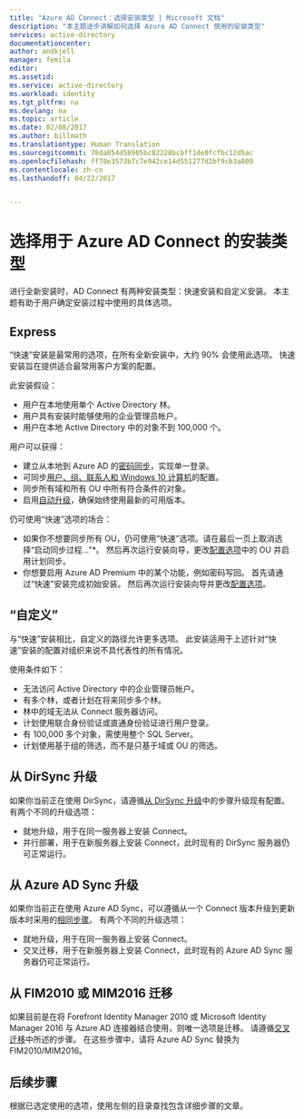 ```yaml
---
title: "Azure AD Connect：选择安装类型 | Microsoft 文档"
description: "本主题逐步讲解如何选择 Azure AD Connect 使用的安装类型"
services: active-directory
documentationcenter: 
author: andkjell
manager: femila
editor: 
ms.assetid: 
ms.service: active-directory
ms.workload: identity
ms.tgt_pltfrm: na
ms.devlang: na
ms.topic: article
ms.date: 02/08/2017
ms.author: billmath
ms.translationtype: Human Translation
ms.sourcegitcommit: 78da854d58905bc82228bcbff1de0fcfbc12d5ac
ms.openlocfilehash: ff78e3573b7c7e942ce14d551277d2bf9cb3a809
ms.contentlocale: zh-cn
ms.lasthandoff: 04/22/2017


---
```

# <a name="select-which-installation-type-to-use-for-azure-ad-connect"></a>选择用于 Azure AD Connect 的安装类型
进行全新安装时，AD Connect 有两种安装类型：快速安装和自定义安装。 本主题有助于用户确定安装过程中使用的具体选项。

## <a name="express"></a>Express
“快速”安装是最常用的选项，在所有全新安装中，大约 90% 会使用此选项。 快速安装旨在提供适合最常用客户方案的配置。

此安装假设：

- 用户在本地使用单个 Active Directory 林。
- 用户具有安装时能够使用的企业管理员帐户。
- 用户在本地 Active Directory 中的对象不到 100,000 个。

用户可以获得：

- 建立从本地到 Azure AD 的[密码同步](active-directory-aadconnectsync-implement-password-synchronization.md)，实现单一登录。
- 可同步[用户、组、联系人和 Windows 10 计算机](active-directory-aadconnectsync-understanding-default-configuration.md)的配置。
- 同步所有域和所有 OU 中所有符合条件的对象。
- 启用[自动升级](active-directory-aadconnect-feature-automatic-upgrade.md)，确保始终使用最新的可用版本。

仍可使用“快速”选项的场合：

- 如果你不想要同步所有 OU，仍可使用“快速”选项。请在最后一页上取消选择“启动同步过程...”*。 然后再次运行安装向导，更改[配置选项](active-directory-aadconnectsync-installation-wizard.md#customize-synchronization-options)中的 OU 并启用计划同步。
- 你想要启用 Azure AD Premium 中的某个功能，例如密码写回。 首先请通过“快速”安装完成初始安装。 然后再次运行安装向导并更改[配置选项](active-directory-aadconnectsync-installation-wizard.md#customize-synchronization-options)。

## <a name="custom"></a>“自定义”
与“快速”安装相比，自定义的路径允许更多选项。 此安装适用于上述针对“快速”安装的配置对组织来说不具代表性的所有情况。

使用条件如下：

- 无法访问 Active Directory 中的企业管理员帐户。
- 有多个林，或者计划在将来同步多个林。
- 林中的域无法从 Connect 服务器访问。
- 计划使用联合身份验证或直通身份验证进行用户登录。
- 有 100,000 多个对象，需使用整个 SQL Server。
- 计划使用基于组的筛选，而不是只基于域或 OU 的筛选。

## <a name="upgrade-from-dirsync"></a>从 DirSync 升级
如果你当前正在使用 DirSync，请遵循[从 DirSync 升级](active-directory-aadconnect-dirsync-upgrade-get-started.md)中的步骤升级现有配置。 有两个不同的升级选项：

- 就地升级，用于在同一服务器上安装 Connect。
- 并行部署，用于在新服务器上安装 Connect，此时现有的 DirSync 服务器仍可正常运行。

## <a name="upgrade-from-azure-ad-sync"></a>从 Azure AD Sync 升级
如果你当前正在使用 Azure AD Sync，可以遵循从一个 Connect 版本升级到更新版本时采用的[相同步骤](active-directory-aadconnect-upgrade-previous-version.md)。 有两个不同的升级选项：

- 就地升级，用于在同一服务器上安装 Connect。
- 交叉迁移，用于在新服务器上安装 Connect，此时现有的 Azure AD Sync 服务器仍可正常运行。

## <a name="migrate-from-fim2010-or-mim2016"></a>从 FIM2010 或 MIM2016 迁移
如果目前是在将 Forefront Identity Manager 2010 或 Microsoft Identity Manager 2016 与 Azure AD 连接器结合使用，则唯一选项是迁移。 请遵循[交叉迁移](active-directory-aadconnect-upgrade-previous-version.md#swing-migration)中所述的步骤。 在这些步骤中，请将 Azure AD Sync 替换为 FIM2010/MIM2016。

## <a name="next-steps"></a>后续步骤
根据已选定使用的选项，使用左侧的目录查找包含详细步骤的文章。


